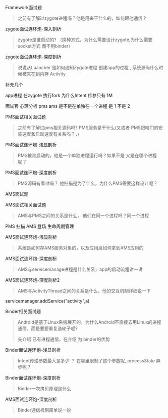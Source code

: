 Framework面试题

> 之前有了解过zygote进程吗？他是用来干什么的，如何跟他通信？

zygote面试连环炮-深入剖析

> zygote是谁启动的?  （换种方式，为什么需要设计zygote,为什么需要socket方式 而不用binder）

zygote面试连环炮-深度剖析

> 说说从Luancher 是如何通知Zygote进程 创建app的过程 ,   系统源码什么时候被夹在到内存 Activity   

 

补充几个

app进程  在zygote  执行fork    为什么Intent 传参只有  1M 



 面试官 心理分析   pms  ams  是不是在单独在一个进程 是 1  不是 2 

PMS面试相关面试题

> 之前有了解过pms相关源码吗? PMS服务是干什么(又或者  PMS跟咱们的安装速度和启动速度有关系吗？，)



PMS面试连环炮-浅显剖析

> PMS被谁启动的，他是一个单独进程运行吗？如果不是  又是在哪个进程呢？

PMS面试连环炮-深度剖析

> PMS源码有看过吗？ 他扫描是为了什么，为什么PMS需要这样设计呢？



AMS面试题

AMS面试相关面试题

> AMS与PMS之间的关系是什么， 他们在同一个进程吗？同一个进程

PMS 扫描   AMS 登场     生命周期管理

AMS面试连环炮-浅显剖析

> 系统是如何存AMS服务对象的，以及应用层如何拿到AMS应用的

AMS面试连环炮-深度剖析

> AMS与servicemanage进程是什么关系，app的启动流程讲一讲

AMS面试连环炮-深度剖析2

> AMS与ActivityThread之间的关系是什么，他的交互机制详细说一下

servicemanager.addService("activity",a)



Binder相关面试题

> Android是基于Linux系统展开的，为什么Android不直接去用Linux的进程通信，而是要要重复造轮子呢?
>
> 先介绍 已有进程通信，在介绍 为    binder的优势

Binder面试连环炮-浅显剖析

> Intent传递参数最大是多少  ？ 在哪里限制了这个参数呢, processState   异步呢？

Binder面试连环炮-深度剖析

> Binder一次拷贝原理是什么

AMS面试连环炮-深度剖析

> Binder通信机制简单说一说


